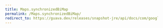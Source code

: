 ```yaml
---
title: Maps.synchronizedBiMap
permalink: /Maps.synchronizedBiMap/
redirect_to: https://guava.dev/releases/snapshot-jre/api/docs/com/google/common/collect/Maps.html#synchronizedBiMap-com.google.common.collect.BiMap-
---
```

